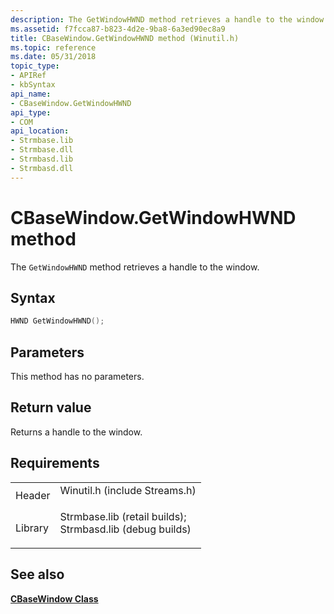 ```yaml
---
description: The GetWindowHWND method retrieves a handle to the window.
ms.assetid: f7fcca87-b823-4d2e-9ba8-6a3ed90ec8a9
title: CBaseWindow.GetWindowHWND method (Winutil.h)
ms.topic: reference
ms.date: 05/31/2018
topic_type: 
- APIRef
- kbSyntax
api_name: 
- CBaseWindow.GetWindowHWND
api_type: 
- COM
api_location: 
- Strmbase.lib
- Strmbase.dll
- Strmbasd.lib
- Strmbasd.dll
---
```


# CBaseWindow.GetWindowHWND method

The `GetWindowHWND` method retrieves a handle to the window.

## Syntax


```C++
HWND GetWindowHWND();
```



## Parameters

This method has no parameters.

## Return value

Returns a handle to the window.

## Requirements



|                    |                                                                                                                                                                                            |
|--------------------|--------------------------------------------------------------------------------------------------------------------------------------------------------------------------------------------|
| Header<br/>  | <dl> <dt>Winutil.h (include Streams.h)</dt> </dl>                                                                                   |
| Library<br/> | <dl> <dt>Strmbase.lib (retail builds); </dt> <dt>Strmbasd.lib (debug builds)</dt> </dl> |



## See also

<dl> <dt>

[**CBaseWindow Class**](cbasewindow.md)
</dt> </dl>

 

 




